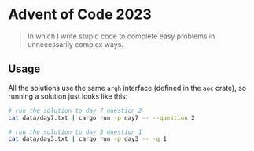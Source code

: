 # Advent of Code 2023
> In which I write stupid code to complete easy problems in unnecessarily complex ways.

## Usage
All the solutions use the same `argh` interface (defined in the `aoc` crate), so running a solution just looks like this:

```sh
# run the solution to day 7 question 2
cat data/day7.txt | cargo run -p day7 -- --question 2

# run the solution to day 3 question 1
cat data/day3.txt | cargo run -p day3 -- -q 1
```
